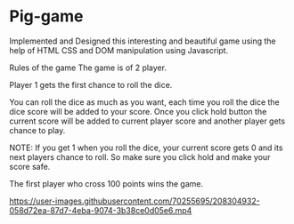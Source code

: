 # Pig-game
Implemented and Designed this interesting and beautiful game using the help of HTML CSS and DOM manipulation using Javascript.

Rules of the game
The game is of 2 player.

Player 1 gets the first chance to roll the dice.

You can roll the dice as much as you want, each time you roll the dice the dice score will be added to your score.
Once you click hold button the current score will be added to current player score and another player gets chance to play.

NOTE: If you get 1 when you roll the dice, your current score gets 0 and its next players chance to roll. So make sure you click hold and make 
your score safe.

The first player who cross 100 points wins the game.



https://user-images.githubusercontent.com/70255695/208304932-058d72ea-87d7-4eba-9074-3b38ce0d05e6.mp4




